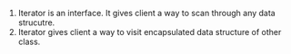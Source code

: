 1. Iterator is an interface. It gives client a way to scan through any data strucutre.
2. Iterator gives client a way to visit encapsulated data structure of other class.  
